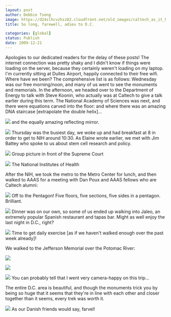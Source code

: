 ```yaml
---
layout: post
author: Debbie Tseng
image: https://d24slhcvzhzz82.cloudfront.net/old_images/caltech_as_it_happens/6a0105349b8251970b0128766711b4970c.jpg
title: So long, farewell, adieu to D.C.

categories: [global]
status: Publish
date: 2009-12-21
---
```


Apologies to our dedicated readers for the delay of these posts! The internet connection was pretty shaky and I didn't know if things were loading on the server, because they certainly weren't loading on my laptop. I'm currently sitting at Dulles Airport, happily connected to their free wifi. 
Where have we been? The comprehensive list is as follows: Wednesday was our free morning/noon, and many of us went to see the monuments and memorials. In the afternoon, we headed over to the Department of Energy to talk with Steve Koonin, who actually was at Caltech to give a talk earlier during this term. The National Academy of Sciences was next, and there were equations carved into the floor:
and where there was an amazing DNA staircase [extrapolate the double helix]...


![](https://d24slhcvzhzz82.cloudfront.net/old_images/caltech_as_it_happens/6a0105349b8251970b0120a763fe72970b.jpg)
and the equally amazing reflecting mirror.


![](https://d24slhcvzhzz82.cloudfront.net/old_images/caltech_as_it_happens/6a0105349b8251970b0128766716ee970c.jpg)
Thursday was the busiest day, we woke up and had breakfast at 8 in order to get to NIH around 10:30. As Elaine wrote earlier, we met with Jim Battey who spoke to us about stem cell research and policy.


![](https://d24slhcvzhzz82.cloudfront.net/old_images/caltech_as_it_happens/6a0105349b8251970b012876671ba6970c.jpg)
Group picture in front of the Supreme Court


![](https://d24slhcvzhzz82.cloudfront.net/old_images/caltech_as_it_happens/6a0105349b8251970b012876671cc7970c.jpg)
The National Institutes of Health

After the NIH, we took the metro to the Metro Center for lunch, and then walked to AAAS for a meeting with Dan Poux and AAAS fellows who are Caltech alumni:


![](https://d24slhcvzhzz82.cloudfront.net/old_images/caltech_as_it_happens/6a0105349b8251970b0120a7640795970b.jpg)
Off to the Pentagon! Five floors, five sections, five sides in a pentagon. Brilliant.


![](https://d24slhcvzhzz82.cloudfront.net/old_images/caltech_as_it_happens/6a0105349b8251970b0120a7640a53970b.jpg)
Dinner was on our own, so some of us ended up walking into Jaleo, an extremely popular Spanish restaurant and tapas bar. Might as well enjoy the last night in D.C., right? 


![](https://d24slhcvzhzz82.cloudfront.net/old_images/caltech_as_it_happens/6a0105349b8251970b012876672418970c.jpg)
Time to get daily exercise [as if we haven't walked enough over the past week already]! 

We walked to the Jefferson Memorial over the Potomac River:


![](https://d24slhcvzhzz82.cloudfront.net/old_images/caltech_as_it_happens/6a0105349b8251970b012876672551970c.jpg)


![](https://d24slhcvzhzz82.cloudfront.net/old_images/caltech_as_it_happens/6a0105349b8251970b0120a764128e970b.jpg)


![](https://d24slhcvzhzz82.cloudfront.net/old_images/caltech_as_it_happens/6a0105349b8251970b012876672c11970c.jpg)
You can probably tell that I went very camera-happy on this trip... 

The entire D.C. area is beautiful, and though the monuments trick you by being so huge that it seems that they're in line with each other and closer together than it seems, every trek was worth it.


![](https://d24slhcvzhzz82.cloudfront.net/old_images/caltech_as_it_happens/6a0105349b8251970b0120a7640f7e970b.jpg)
As our Danish friends would say, farvel!
